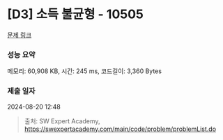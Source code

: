 # [D3] 소득 불균형 - 10505 

[문제 링크](https://swexpertacademy.com/main/code/problem/problemDetail.do?contestProbId=AXNP4CvauaMDFAXS) 

### 성능 요약

메모리: 60,908 KB, 시간: 245 ms, 코드길이: 3,360 Bytes

### 제출 일자

2024-08-20 12:48



> 출처: SW Expert Academy, https://swexpertacademy.com/main/code/problem/problemList.do